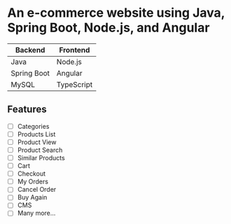 # An e-commerce website using Java, Spring Boot, Node.js, and Angular

Backend       | Frontend
------------- | -------------
Java          | Node.js
Spring Boot   | Angular
MySQL         | TypeScript

## Features
- [ ] Categories
- [ ] Products List
- [ ] Product View
- [ ] Product Search
- [ ] Similar Products
- [ ] Cart
- [ ] Checkout
- [ ] My Orders
- [ ] Cancel Order
- [ ] Buy Again
- [ ] CMS
- [ ] Many more...
